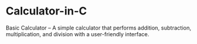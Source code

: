 # Calculator-in-C
Basic Calculator – A simple calculator that performs addition, subtraction, multiplication, and division with a user-friendly interface.
